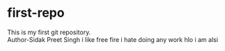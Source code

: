 # first-repo
This is my first git repository.
<br>
Author-Sidak Preet Singh
i like free fire 
i  hate doing any work
hlo i am alsi 
